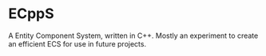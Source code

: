 # ECppS
 A Entity Component System, written in C++. 
 Mostly an experiment to create an efficient ECS for use in future projects.
